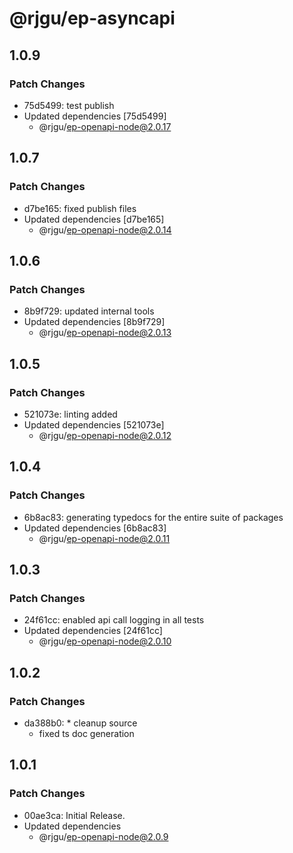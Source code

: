 # @rjgu/ep-asyncapi

## 1.0.9

### Patch Changes

- 75d5499: test publish
- Updated dependencies [75d5499]
  - @rjgu/ep-openapi-node@2.0.17

## 1.0.7

### Patch Changes

- d7be165: fixed publish files
- Updated dependencies [d7be165]
  - @rjgu/ep-openapi-node@2.0.14

## 1.0.6

### Patch Changes

- 8b9f729: updated internal tools
- Updated dependencies [8b9f729]
  - @rjgu/ep-openapi-node@2.0.13

## 1.0.5

### Patch Changes

- 521073e: linting added
- Updated dependencies [521073e]
  - @rjgu/ep-openapi-node@2.0.12

## 1.0.4

### Patch Changes

- 6b8ac83: generating typedocs for the entire suite of packages
- Updated dependencies [6b8ac83]
  - @rjgu/ep-openapi-node@2.0.11

## 1.0.3

### Patch Changes

- 24f61cc: enabled api call logging in all tests
- Updated dependencies [24f61cc]
  - @rjgu/ep-openapi-node@2.0.10

## 1.0.2

### Patch Changes

- da388b0: \* cleanup source
  - fixed ts doc generation

## 1.0.1

### Patch Changes

- 00ae3ca: Initial Release.
- Updated dependencies
  - @rjgu/ep-openapi-node@2.0.9
